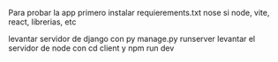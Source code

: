 Para probar la app primero instalar requierements.txt
nose si node, vite, react, librerias, etc

levantar servidor de django con py manage.py runserver
levantar el servidor de node con cd client y npm run dev